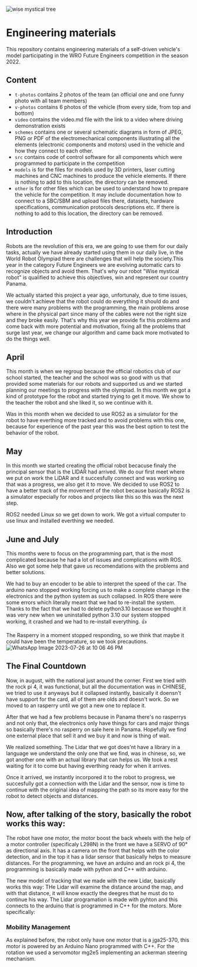 ![wise mystical tree](https://cdn.mindustry.me/wise%20mystical%20tree.jpg)


Engineering materials
====

This repository contains engineering materials of a self-driven vehicle's model participating in the WRO Future Engineers competition in the season 2022.

## Content

* `t-photos` contains 2 photos of the team (an official one and one funny photo with all team members)
* `v-photos` contains 6 photos of the vehicle (from every side, from top and bottom)
* `video` contains the video.md file with the link to a video where driving demonstration exists
* `schemes` contains one or several schematic diagrams in form of JPEG, PNG or PDF of the electromechanical components illustrating all the elements (electronic components and motors) used in the vehicle and how they connect to each other.
* `src` contains code of control software for all components which were programmed to participate in the competition
* `models` is for the files for models used by 3D printers, laser cutting machines and CNC machines to produce the vehicle elements. If there is nothing to add to this location, the directory can be removed.
* `other` is for other files which can be used to understand how to prepare the vehicle for the competition. It may include documentation how to connect to a SBC/SBM and upload files there, datasets, hardware specifications, communication protocols descriptions etc. If there is nothing to add to this location, the directory can be removed.

## Introduction

Robots are the revolution of this era, we are going to use them for our daily tasks, actually we have already started using them in our daily live, in the World Robot Olympiad there are challenges that will help the society.This year in the category Future Engineers we are evolving automatic cars to recognize objects and avoid them. That's why our robot "Wise mystical robot" is qualified to achieve this objectives, win and represent our country Panama. 

We actually started this project a year ago, unfortunaly, due to time issues, we couldn't achieve that the robot could do everything it should do and there were many problems with the programming, the main problems arose where in the physical part since many of the cables were not the right size and they broke easily. That's why this year we provide fix this problems and come back with more potential and motivation, fixing all the problems that surge last year, we change our algorithm and came back more motivated to do the things well. 

## April 

This month is when we regroup because the official robotics club of our school started, the teacher and the school was so good with us that provided some materials for our robots and supported us and we started planning our meetings to progress with the olympiad. In this month we got a kind of prototype for the robot and started trying to get it move. We show to the teacher the robot and she liked it, so we continue with it.

Was in this month when we decided to use ROS2 as a simulator for the robot to have everthing more tracked and to avoid problems with this one, because for experience of the past year this was the best option to test the behavior of the robot.

## May

In this month we started creating the official robot becacuse finaly the principal sensor that is the LIDAR had arrived. We do our first meet where we put on work the LiDAR and it succesfully connect and was working so that was a progress, we also get it to move. We decided to use ROS2 to have a better track of the movement of the robot because basically ROS2 is a simulator especially for robos and projects like this so this was the next step.

ROS2 needed Linux so we get down to work. We got a virtual computer to use linux and installed everthing we needed.

## June and July

This months were to focus on the programming part, that is the most complicated because he had a lot of issues and complications with ROS. Also we got some help that gave us recomendations with the problems and better solutions.

We had to buy an encoder to be able to interpret the speed of the car. The arduino nano stopped working forcing us to make a complete change in the electronics and the python system as such collapsed. In ROS there were some errors which literally meant that we had to re-install the system. Thanks to the fact that we had to delete python3.10 because we thought it was very new when we uninstalled python 3.10 our system stopped working, it crashed and we had to re-install everything. 👍

The Rasperry in a moment stopped responding, so we think that maybe it could have been the temperature, so we took precautions.
![WhatsApp Image 2023-07-26 at 10 06 46 PM](https://github.com/ZaPicc/WRO2023-PA-WISETREELOVERS/assets/102268096/d83c33dc-fae0-44e9-a7fc-614a897e3fc3)

## The Final Countdown

Now, in august, with the national just around the corner. First we tried with the rock pi 4, it was functional, but all the documentation was in CHINESE, we tried to use it anyways but it collapsed instantly, basically it doensn't have support for the card, all of them are olds and doesn't work. So we moved to an rasperry until we got a new one to replace it.

After that we had a few problems because in Panama there's no rasperrys and not only that, the electronics only have things for cars and major things so basically there's no rasperry on sale here in Panama. Hopefully we find one external place that sell it and we buy it and now is thing of wait.

We realized something. The Lidar that we got does'nt have a library in a language we understand the only one that we find, was in chinese, so, we got another one with an actual library that can helps us. We took a rest waiting for it to come but having everthing ready for when it arrives.

Once it arrived, we instantly incorpored it to the robot to progress, we succesfully got a connection with the Lidar and the sensor, now is time to continue with the original idea of mapping the path so its more easy for the robot to detect objects and distances.

## Now, after talking of the story, basically the robot works this way:

The robot have one motor, the motor boost the back wheels with the help of a motor controller (specificaly L298N) in the front we have a SERVO of 90° as directional axis. It has a camera on the front that helps with the color detection, and in the top it has a lidar sensor that basically helps to measure distances. For the programming, we have an arduino and an rock pi 4, the programming is basically made with python and C++ with arduino.

The new model of tracking that we made with the new Lidar, basically works this way: THe Lidar will examine the distance around the map, and with that distance, it will know exactly the deegres that he must do to continue his way. The Lidar programation is made with pyhton and this connects to the arduino that is programmed in C++ for the motors. More specifically:

### Mobility Management
As explained before, the robot only have one motor that is a jga25-370, this motor is powered by an Arduino Nano programmed with C++. For the rotation we used a servomotor mg2e5 implementing an ackerman steering mechanism.


